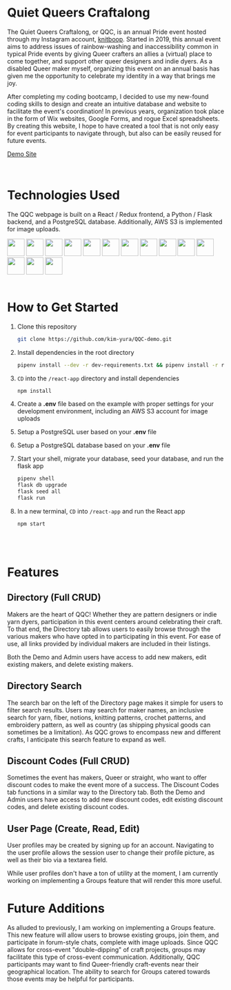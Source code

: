 # Quiet Queers Craftalong

The Quiet Queers Craftalong, or QQC, is an annual Pride event hosted through my Instagram account, [knitboop](https://www.instagram.com/knitboop/). Started in 2019, this annual event aims to address issues of rainbow-washing and inaccessibility common in typical Pride events by giving Queer crafters an allies a (virtual) place to come together, and support other queer designers and indie dyers. As a disabled Queer maker myself, organizing this event on an annual basis has given me the opportunity to celebrate my identity in a way that brings me joy.

After completing my coding bootcamp, I decided to use my new-found coding skills to design and create an intuitive database and website to facilitate the event's coordination! In previous years, organization took place in the form of Wix websites, Google Forms, and rogue Excel spreadsheets. By creating this website, I hope to have created a tool that is not only easy for event participants to navigate through, but also can be easily reused for future events.

[Demo Site](https://qqc-demo.herokuapp.com/)

<br/>

# Technologies Used

The QQC webpage is built on a React / Redux frontend, a Python / Flask backend, and a PostgreSQL database. Additionally, AWS S3 is implemented for image uploads.

<img src="https://cdn.jsdelivr.net/gh/devicons/devicon/icons/react/react-original.svg" height=40/>  <img src="https://cdn.jsdelivr.net/gh/devicons/devicon/icons/redux/redux-original.svg" height=40/>  <img src="https://cdn.jsdelivr.net/gh/devicons/devicon/icons/python/python-original.svg" height=40/>  <img src="https://cdn.jsdelivr.net/gh/devicons/devicon/icons/flask/flask-original.svg" height=40/>  <img src="https://cdn.jsdelivr.net/gh/devicons/devicon/icons/postgresql/postgresql-original-wordmark.svg" height=40 />  <img src="https://cdn.jsdelivr.net/gh/devicons/devicon/icons/sqlalchemy/sqlalchemy-original.svg" height=40/>  <img  src="https://cdn.jsdelivr.net/gh/devicons/devicon/icons/html5/html5-original.svg"  height=40/>  <img  src="https://cdn.jsdelivr.net/gh/devicons/devicon/icons/css3/css3-original.svg"  height=40/>  <img  src="https://cdn.jsdelivr.net/gh/devicons/devicon/icons/javascript/javascript-original.svg"  height=40/>  <img src="https://cdn.jsdelivr.net/gh/devicons/devicon/icons/nodejs/nodejs-plain-wordmark.svg" height=40/>  <img  src="https://cdn.jsdelivr.net/gh/devicons/devicon/icons/git/git-original.svg"  height=40/>  <img src="https://cdn.jsdelivr.net/gh/devicons/devicon/icons/docker/docker-original.svg" height=40/>  <img  src="https://cdn.jsdelivr.net/gh/devicons/devicon/icons/vscode/vscode-original.svg"  height=40/>  <img src="https://cdn.jsdelivr.net/gh/devicons/devicon/icons/amazonwebservices/amazonwebservices-original-wordmark.svg" height=40 />
<br/><br/>

# How to Get Started

1. Clone this repository
   ```bash
   git clone https://github.com/kim-yura/QQC-demo.git
   ```

2. Install dependencies in the root directory

   ```bash
   pipenv install --dev -r dev-requirements.txt && pipenv install -r requirements.txt
   ```

3. `CD` into the `/react-app` directory and install dependencies

   ```bash
   npm install
   ```

4. Create a **.env** file based on the example with proper settings for your
   development environment, including an AWS S3 account for image uploads

5. Setup a PostgreSQL user based on your **.env** file

6. Setup a PostgreSQL database based on your **.env** file

7. Start your shell, migrate your database, seed your database, and run the flask app

   ```bash
   pipenv shell
   flask db upgrade
   flask seed all
   flask run
   ```

8. In a new terminal, `CD` into `/react-app` and run the React app

   ```bash
   npm start
   ```
<br></br>

# Features

## Directory (Full CRUD)
Makers are the heart of QQC! Whether they are pattern designers or indie yarn dyers, participation in this event centers around celebrating their craft. To that end, the Directory tab allows users to easily browse through the various makers who have opted in to participating in this event. For ease of use, all links provided by individual makers are included in their listings.

Both the Demo and Admin users have access to add new makers, edit existing makers, and delete existing makers.

## Directory Search
The search bar on the left of the Directory page makes it simple for users to filter search results. Users may search for maker names, an inclusive search for yarn, fiber, notions, knitting patterns, crochet patterns, and embroidery pattern, as well as country (as shipping physical goods can sometimes be a limitation). As QQC grows to encompass new and different crafts, I anticipate this search feature to expand as well.

## Discount Codes (Full CRUD)
Sometimes the event has makers, Queer or straight, who want to offer discount codes to make the event more of a success. The Discount Codes tab functions in a similar way to the Directory tab. Both the Demo and Admin users have access to add new discount codes, edit existing discount codes, and delete existing discount codes.

## User Page (Create, Read, Edit)
User profiles may be created by signing up for an account. Navigating to the user profile allows the session user to change their profile picture, as well as their bio via a textarea field.

While user profiles don't have a ton of utility at the moment, I am currently working on implementing a Groups feature that will render this more useful.

# Future Additions

As alluded to previously, I am working on implementing a Groups feature. This new feature will allow users to browse existing groups, join them, and participate in forum-style chats, complete with image uploads. Since QQC allows for cross-event "double-dipping" of craft projects, groups may facilitate this type of cross-event communication. Additionally, QQC participants may want to find Queer-friendly craft-events near their geographical location. The ability to search for Groups catered towards those events may be helpful for participants.
